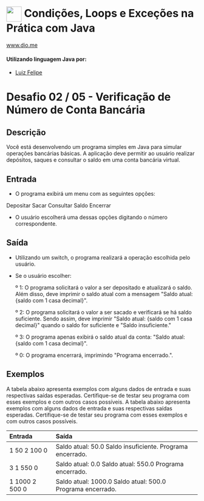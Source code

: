 # <img align="center" width="40px" src="https://hermes.digitalinnovation.one/assets/diome/logo-minimized.png"> Condições, Loops e Exceções na Prática com Java
www.dio.me


#### Utilizando linguagem Java por:
- [Luiz Felipe](https://github.com/)
# Desafio 02 / 05 - Verificação de Número de Conta Bancária
## Descrição
Você está desenvolvendo um programa simples em Java para simular operações bancárias básicas. A aplicação deve permitir ao usuário realizar depósitos, saques e consultar o saldo em uma conta bancária virtual.

## Entrada


* O programa exibirá um menu com as seguintes opções:

Depositar
Sacar
Consultar Saldo
Encerrar
* O usuário escolherá uma dessas opções digitando o número correspondente.

## Saída

* Utilizando um switch, o programa realizará a operação escolhida pelo usuário.
* Se o usuário escolher:
 
   º 1: O programa solicitará o valor a ser depositado e atualizará o saldo. Além disso, deve imprimir o saldo atual com a mensagem "Saldo atual: {saldo com 1 casa decimal}".
  
   º 2: O programa solicitará o valor a ser sacado e verificará se há saldo suficiente. Sendo assim, deve imprimir "Saldo atual: {saldo com 1 casa decimal}" quando o saldo for suficiente e "Saldo insuficiente."

   º 3: O programa apenas exibirá o saldo atual da conta: "Saldo atual: {saldo com 1 casa decimal}".

   º 0: O programa encerrará, imprimindo "Programa encerrado.".

  
## Exemplos
A tabela abaixo apresenta exemplos com alguns dados de entrada e suas respectivas saídas esperadas. Certifique-se de testar seu programa com esses exemplos e com outros casos possíveis.
A tabela abaixo apresenta exemplos com alguns dados de entrada e suas respectivas saídas esperadas. Certifique-se de testar seu programa com esses exemplos e com outros casos possíveis.
<table>
  <thead>
    <tr align="left">
      <th>Entrada</th>
      <th>Saída</th>
    </tr>
  </thead>
  <tbody align="left">
    <tr>
      <td>
        1      
        50      
        2 
        100 
        0
      </td>
      <td>Saldo atual: 50.0
Saldo insuficiente.
Programa encerrado.
      </td>
    </tr>
    <tr>
      <td>3
          1
          550 
          0
      </td>
      <td>Saldo atual: 0.0
Saldo atual: 550.0
Programa encerrado.</td>
    </tr>
    <tr>
      <td>1
          1000
          2
          500
          0
</td>
      <td>Saldo atual: 1000.0
Saldo atual: 500.0
Programa encerrado.</td>   
    </tr>
  </tbody>
  <tfoot></tfoot>
</table>
